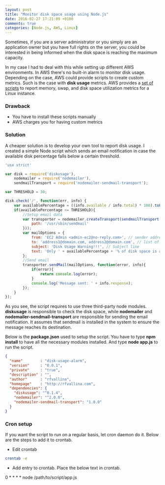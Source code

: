 ```yaml
---
layout: post
title: "Monitor disk space usage using Node.js"
date: 2016-02-27 17:21:09 +0100
comments: true
categories: [Node.js, AWS, Linux]
---
```


Sometimes, if you are a server administrator or you simply are an application owner but you have full rights on the server, you could be interested in being informed when the disk space is reaching the maximum capacity.
<!-- more -->

In my case I had to deal with this while setting up different AWS environments. In AWS there's no built-in alarm to monitor disk usage. Depending on the case, AWS could provide scripts to create custom metrics. Such is the case with **disk usage** metrics. AWS provides a [set of scripts](http://docs.aws.amazon.com/AmazonCloudWatch/latest/DeveloperGuide/mon-scripts.html) to report memory, swap, and disk space utilization metrics for a Linux instance.

### Drawback
- You have to install these scripts manually
- AWS charges you for having custom metrics

### Solution
A cheaper solution is to develop your own tool to report disk usage. I created a simple Node script which sends an email notification in case the available disk percentage falls below a certain threshold.

```js
'use strict'

var disk = require('diskusage'),
	nodemailer = require('nodemailer'),
	sendmailTransport = require('nodemailer-sendmail-transport');

var THRESHOLD = 30;

disk.check('/', function(err, info) {
	var availablePercentage = ((info.available / info.total) * 100).toFixed(2);
	if(availablePercentage <= THRESHOLD){
		//Setup email data
		var transporter = nodemailer.createTransport(sendmailTransport({
			path: '/usr/sbin/sendmail'
		}));
		var mailOptions = {
		    from: 'EC2 Admin <admin-ec2@no-reply.com>', // sender address
		    to: 'address1@domain.com, address2@domain.com', // list of receivers
		    subject: 'Disk Usage Warning!!!', // Subject line
		    text: 'Only ' + availablePercentage + '% of disk space is available' // plaintext body
		};
		//Send email
		transporter.sendMail(mailOptions, function(error, info){
		    if(error){
		        return console.log(error);
		    }
		    console.log('Message sent: ' + info.response);
		});
	}
});

```

As you see, the script requires to use three third-party node modules. **diskusage** is responsible to check the disk space, while **nodemailer** and **nodemailer-sendmail-transport** are responsible for sending the email notification. It assumes that sendmail is installed in the system to ensure the message reaches its destination.

Below is the **package.json** used to setup the script. You have to type **npm install** to have all the necessary modules installed.
And type **node app.js** to run the script.

```json
{
  "name"        : "disk-usage-alarm",
  "version"     : "0.0.1",
  "private"     : "true",
  "description" : "",
  "author"      : "rfvallina",
  "homepage"    : "http://rfvallina.com",
  "dependencies": {
    "diskusage": "^0.1.4",
    "nodemailer": "^2.0.0",
    "nodemailer-sendmail-transport": "1.0.0"
  }
}
```

### Cron setup
If you want the script to run on a regular basis, let cron daemon do it. Below are the steps to add it to crontab.

- Edit crontab 

```sh
crontab -e
```

- Add entry to crontab. Place the below text in crontab.

0 * * * * node /path/to/script/app.js



